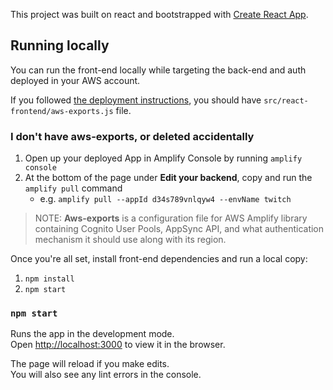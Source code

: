 This project was built on react and bootstrapped with [Create React App](https://github.com/facebook/create-react-app).


## Running locally

You can run the front-end locally while targeting the back-end and auth deployed in your AWS account. 

If you followed [the deployment instructions](../../README.md), you should have  `src/react-frontend/aws-exports.js` file.

### I don't have aws-exports, or deleted accidentally

1. Open up your deployed App in Amplify Console by running `amplify console`
2. At the bottom of the page under **Edit your backend**, copy and run the `amplify pull` command
    - e.g. `amplify pull --appId d34s789vnlqyw4 --envName twitch`

> NOTE: **Aws-exports** is a configuration file for AWS Amplify library containing Cognito User Pools, AppSync  API, and what authentication mechanism it should use along with its region.

Once you're all set, install front-end dependencies and run a local copy:

1. `npm install`
2. `npm start`

### `npm start`

Runs the app in the development mode.<br />
Open [http://localhost:3000](http://localhost:3000) to view it in the browser.

The page will reload if you make edits.<br />
You will also see any lint errors in the console.

